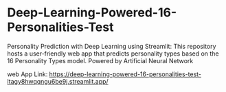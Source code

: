 # Deep-Learning-Powered-16-Personalities-Test
Personality Prediction with Deep Learning using Streamlit: This repository hosts a user-friendly web app that predicts personality types based on the 16 Personality Types model. Powered by Artificial Neural Network


web App Link: https://deep-learning-powered-16-personalities-test-ltagy8hwqqngu6be9j.streamlit.app/
